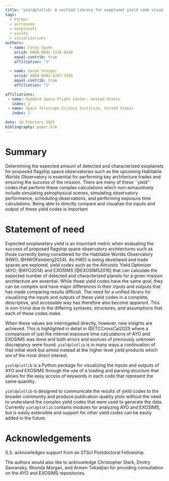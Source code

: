 ```yaml
---
title: 'yieldplotlib: A unified library for exoplanet yield code visualizations'
tags:
  - Python
  - astronomy
  - exoplanets
  - yields
  - visualizations
authors:
  - name: Corey Spohn
    orcid: 0000-0002-3138-0240
    equal-contrib: true
    affiliation: "1" 
    
  - name: Sarah Steiger
    orcid: 0000-0002-4787-3285
    equal-contrib: true
    affiliation: "2" 

affiliations:
 - name: Goddard Space Flight Center, United States
   index: 1
 - name: Space Telescope Science Institute, United States
   index: 2

date: 28 February 2025
bibliography: paper.bib
---
```


# Summary

Determining the expected amount of detected and characterized exoplanets for proposed flagship space 
observatories such as the upcoming Habitable Worlds Observatory is essential for performing key 
architecture trades and ensuring the success of the mission. There are many of these ``yield'' 
codes that perform these complex calculations which non-exhaustively include simulating 
astrophysical scenes, simulating observatory performance, scheduling observations, and performing 
exposure time calculations. Being able to directly compare and visualize the inputs and output of
these yield codes is important 

# Statement of need

Expected exoplanetary yield is an important metric when evaluating the success of proposed
flagship space observatory architectures such as those currently being considered for the Habitable 
Worlds Observatory (HWO; @HWOFeinberg2024). As HWO is being developed and trade spaces are 
explored, yield codes such as the Altruistic Yield Optimizer (AYO; @AYO2014) and EXOSIMS 
[@EXOSIMS2016] that can calculate the expected number of detected and characterized planets for a 
given mission architecture are essential. While these yield codes have the same goal, they can be 
complex and have major differences in their inputs and outputs that has made comparing results 
difficult. The need for a unified library for visualizing the inputs and outputs of these yield 
codes in a complete, descriptive, and accessible way has therefore also become apparent. This is 
non-trivial due to the differing syntaxes, structures, and assumptions that each of these codes
make. 

When these values are interrogated directly, however, new insights are achieved. This is 
highlighted in detail in @ETCCrossCal2025 where a comparison of just the internal exposure time 
calculations of AYO and EXOSIMS was done and both errors and sources of previously unknown 
discrepancy were found. `yieldplotlib` is in many ways a continuation of that initial work but 
aimed instead at the higher level yield products which are of the most direct interest. 

`yieldplotlib` is a Python package for visualizing the inputs and outputs of AYO and EXOSIMS 
through the use of a loading and parsing structure that allows for the easy access of keywords 
in each code that represent the same quantity. 

`yieldplotlib` is designed to communicate the results of yield codes to the broader community and 
produce publication-quality plots without the need to understand the complex yield codes that were 
used to generate the data. Currently `yieldplotlib` contains modules for analyzing AYO and EXOSIMS, 
but is easily extensible and support for other yield codes can be easily added in the future.


# Acknowledgements

S.S. acknowledges support from an STScI Postdoctoral Fellowship.

The authors would also like to acknowledge Christopher Stark, Dmitry Savransky, Rhonda Morgan, and 
Armen Tokadjian for providing consultation on the AYO and EXOSIMS repositories.
